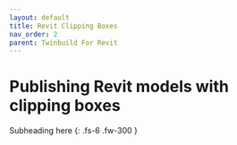 ```yaml
---
layout: default
title: Revit Clipping Boxes
nav_order: 2
parent: Twinbuild For Revit
---
```


# Publishing Revit models with clipping boxes

Subheading here
{: .fs-6 .fw-300 }
